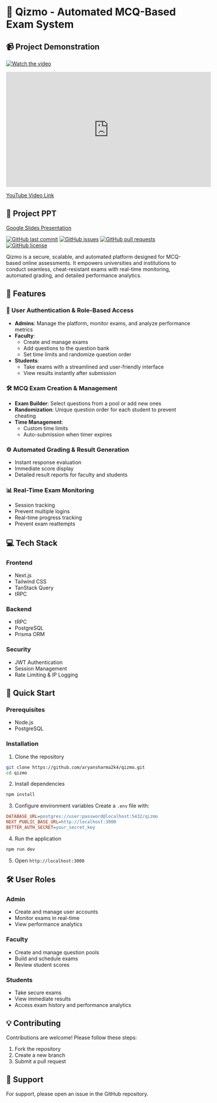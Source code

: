 # 📝 Qizmo - Automated MCQ-Based Exam System

## 📹 Project Demonstration

[![Watch the video](https://img.youtube.com/vi/GJ6dOxLFbLU/0.jpg)](https://www.youtube.com/watch?v=GJ6dOxLFbLU)

<iframe width="560" height="315" src="https://www.youtube.com/embed/GJ6dOxLFbLU" frameborder="0" allowfullscreen></iframe>

[YouTube Video Link](https://www.youtube.com/watch?v=GJ6dOxLFbLU)

## 📄 Project PPT

[Google Slides Presentation](https://docs.google.com/presentation/d/18W8LI8d3GVNVCtGWVhl_BxwXANl5HMZD/edit?usp=sharing&ouid=105350664705081969611&rtpof=true&sd=true)

[![GitHub last commit](https://img.shields.io/github/last-commit/aryansharma2k4/dev-stage)](https://img.shields.io/github/last-commit/aryansharma2k4/qizmo.git)
[![GitHub issues](https://img.shields.io/github/issues-raw/aryansharma2k4/dev-stage)](https://img.shields.io/github/issues-raw/aryansharma2k4/qizmo.git)
[![GitHub pull requests](https://img.shields.io/github/issues-pr/aryansharma2k4/dev-stage)](https://img.shields.io/github/issues-pr/aryansharma2k4/qizmo.git)
[![GitHub license](https://img.shields.io/github/license/aryansharma2k4/dev-stage)](https://img.shields.io/github/license/aryansharma2k4/qizmo.git)

Qizmo is a secure, scalable, and automated platform designed for MCQ-based online assessments. It empowers universities and institutions to conduct seamless, cheat-resistant exams with real-time monitoring, automated grading, and detailed performance analytics.

## 🚀 Features

### 🔐 User Authentication & Role-Based Access
- **Admins**: Manage the platform, monitor exams, and analyze performance metrics
- **Faculty**: 
  - Create and manage exams
  - Add questions to the question bank
  - Set time limits and randomize question order
- **Students**:
  - Take exams with a streamlined and user-friendly interface
  - View results instantly after submission

### 🛠️ MCQ Exam Creation & Management
- **Exam Builder**: Select questions from a pool or add new ones
- **Randomization**: Unique question order for each student to prevent cheating
- **Time Management**:
  - Custom time limits
  - Auto-submission when timer expires

### ⚙️ Automated Grading & Result Generation
- Instant response evaluation
- Immediate score display
- Detailed result reports for faculty and students

### 📊 Real-Time Exam Monitoring
- Session tracking
- Prevent multiple logins
- Real-time progress tracking
- Prevent exam reattempts

## 💻 Tech Stack

### Frontend
- Next.js
- Tailwind CSS
- TanStack Query
- tRPC

### Backend
- tRPC
- PostgreSQL
- Prisma ORM

### Security
- JWT Authentication
- Session Management
- Rate Limiting & IP Logging

## 🚦 Quick Start

### Prerequisites
- Node.js
- PostgreSQL

### Installation

1. Clone the repository
```bash
git clone https://github.com/aryansharma2k4/qizmo.git
cd qizmo
```

2. Install dependencies
```bash
npm install
```

3. Configure environment variables
Create a `.env` file with:
```ini
DATABASE_URL=postgres://user:password@localhost:5432/qizmo
NEXT_PUBLIC_BASE_URL=http://localhost:3000
BETTER_AUTH_SECRET=your_secret_key
```

4. Run the application
```bash
npm run dev
```

5. Open `http://localhost:3000`

## 🛠️ User Roles

### Admin
- Create and manage user accounts
- Monitor exams in real-time
- View performance analytics

### Faculty
- Create and manage question pools
- Build and schedule exams
- Review student scores

### Students
- Take secure exams
- View immediate results
- Access exam history and performance analytics

## 💡 Contributing
Contributions are welcome! Please follow these steps:

1. Fork the repository
2. Create a new branch
3. Submit a pull request

## 🤝 Support
For support, please open an issue in the GitHub repository.
